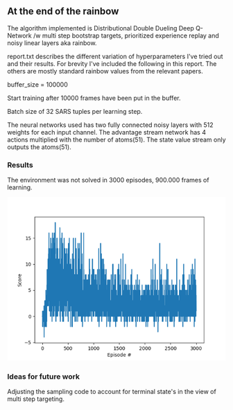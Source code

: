 

## At the end of the rainbow

The algorithm implemented is Distributional Double Dueling Deep Q-Network /w multi step bootstrap targets, prioritized experience replay 
and noisy linear layers aka rainbow.

report.txt describes the different variation of hyperparameters I've tried out and their results. For brevity I've included the following in this report.
The others are mostly standard rainbow values from the relevant papers.

buffer_size = 100000

Start training after 10000 frames have been put in the buffer.

Batch size of 32 SARS tuples per learning step.

The neural networks used has two fully connected noisy layers with 512 weights for each input channel. The advantage stream network has 4 actions multiplied with the number of atoms(51).
The state value stream only outputs the atoms(51).

### Results
The environment was not solved in 3000 episodes, 900.000 frames of learning.

[image1]: https://github.com/Maggern3/Deep-Reinforcement-Learning-Rainbow-Navigation/blob/master/v7.png "Trained Agent v7"

![Trained Agent v7][image1]

### Ideas for future work
Adjusting the sampling code to account for terminal state's in the view of multi step targeting.
